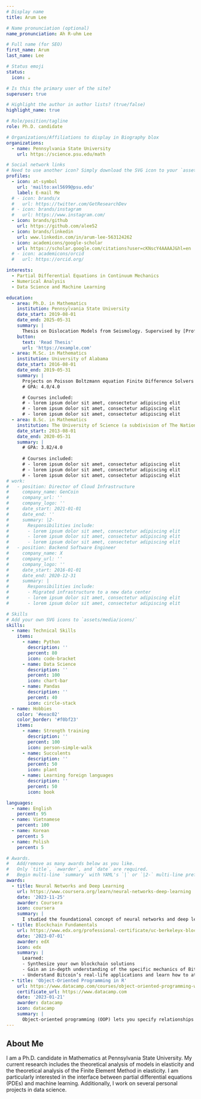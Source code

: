 ```yaml
---
# Display name
title: Arum Lee

# Name pronunciation (optional)
name_pronunciation: Ah R-uhm Lee 

# Full name (for SEO)
first_name: Arum
last_name: Lee

# Status emoji
status:
  icon: ☕️

# Is this the primary user of the site?
superuser: true

# Highlight the author in author lists? (true/false)
highlight_name: true

# Role/position/tagline
role: Ph.D. candidate 

# Organizations/Affiliations to display in Biography blox
organizations:
  - name: Pennsylvania State University
    url: https://science.psu.edu/math

# Social network links
# Need to use another icon? Simply download the SVG icon to your `assets/media/icons/` folder.
profiles:
  - icon: at-symbol
    url: 'mailto:axl5699@psu.edu'
    label: E-mail Me
  # - icon: brands/x
  #   url: https://twitter.com/GetResearchDev
  # - icon: brands/instagram
  #   url: https://www.instagram.com/
  - icon: brands/github
    url: https://github.com/alee52
  - icon: brands/linkedin
    url: www.linkedin.com/in/arum-lee-563124262
  - icon: academicons/google-scholar
    url: https://scholar.google.com/citations?user=cKNscY4AAAAJ&hl=en
  # - icon: academicons/orcid
  #   url: https://orcid.org/

interests:
  - Partial Differential Equations in Continuum Mechanics 
  - Numerical Analysis
  - Data Science and Machine Learning

education:
  - area: Ph.D. in Mathematics 
    institution: Pennsylvania State University
    date_start: 2019-08-01
    date_end: 2025-05-31
    summary: |
      Thesis on Dislocation Models from Seismology. Supervised by [Prof Anna Mazzucato](https://science.psu.edu/math/people/alm24). 
    button:
      text: 'Read Thesis'
      url: 'https://example.com'
  - area: M.Sc. in Mathematics
    institution: University of Alabama
    date_start: 2016-08-01
    date_end: 2019-05-31
    summary: |
      Projects on Poisson Boltzmann equation Finite Difference Solvers
      # GPA: 4.0/4.0

      # Courses included:
      # - lorem ipsum dolor sit amet, consectetur adipiscing elit
      # - lorem ipsum dolor sit amet, consectetur adipiscing elit
      # - lorem ipsum dolor sit amet, consectetur adipiscing elit
  - area: B.Sc. in Mathematics
    institution: The University of Science (a subdivision of The National University in Ho Chi Minh city)
    date_start: 2013-08-01
    date_end: 2020-05-31
    summary: |
      # GPA: 3.82/4.0
      
      # Courses included:
      # - lorem ipsum dolor sit amet, consectetur adipiscing elit
      # - lorem ipsum dolor sit amet, consectetur adipiscing elit
      # - lorem ipsum dolor sit amet, consectetur adipiscing elit
# work:
#   - position: Director of Cloud Infrastructure
#     company_name: GenCoin
#     company_url: ''
#     company_logo: ''
#     date_start: 2021-01-01
#     date_end: ''
#     summary: |2-
#       Responsibilities include:
#       - lorem ipsum dolor sit amet, consectetur adipiscing elit
#       - lorem ipsum dolor sit amet, consectetur adipiscing elit
#       - lorem ipsum dolor sit amet, consectetur adipiscing elit
#   - position: Backend Software Engineer
#     company_name: X
#     company_url: ''
#     company_logo: ''
#     date_start: 2016-01-01
#     date_end: 2020-12-31
#     summary: |
#       Responsibilities include:
#       - Migrated infrastructure to a new data center
#       - lorem ipsum dolor sit amet, consectetur adipiscing elit
#       - lorem ipsum dolor sit amet, consectetur adipiscing elit

# Skills
# Add your own SVG icons to `assets/media/icons/`
skills:
  - name: Technical Skills
    items:
      - name: Python
        description: ''
        percent: 80
        icon: code-bracket
      - name: Data Science
        description: ''
        percent: 100
        icon: chart-bar
      - name: Pandas
        description: ''
        percent: 40
        icon: circle-stack
  - name: Hobbies
    color: '#eeac02'
    color_border: '#f0bf23'
    items:
      - name: Strength training
        description: ''
        percent: 100
        icon: person-simple-walk
      - name: Succulents
        description: ''
        percent: 50
        icon: plant
      - name: Learning foreign languages
        description: ''
        percent: 50
        icon: book

languages:
  - name: English
    percent: 95
  - name: Vietnamese
    percent: 100
  - name: Korean
    percent: 5
  - name: Polish
    percent: 5

# Awards.
#   Add/remove as many awards below as you like.
#   Only `title`, `awarder`, and `date` are required.
#   Begin multi-line `summary` with YAML's `|` or `|2-` multi-line prefix and indent 2 spaces below.
awards:
  - title: Neural Networks and Deep Learning
    url: https://www.coursera.org/learn/neural-networks-deep-learning
    date: '2023-11-25'
    awarder: Coursera
    icon: coursera
    summary: |
      I studied the foundational concept of neural networks and deep learning. By the end, I was familiar with the significant technological trends driving the rise of deep learning; build, train, and apply fully connected deep neural networks; implement efficient (vectorized) neural networks; identify key parameters in a neural network’s architecture; and apply deep learning to your own applications.
  - title: Blockchain Fundamentals
    url: https://www.edx.org/professional-certificate/uc-berkeleyx-blockchain-fundamentals
    date: '2023-07-01'
    awarder: edX
    icon: edx
    summary: |
      Learned:
      - Synthesize your own blockchain solutions
      - Gain an in-depth understanding of the specific mechanics of Bitcoin
      - Understand Bitcoin’s real-life applications and learn how to attack and destroy Bitcoin, Ethereum, smart contracts and Dapps, and alternatives to Bitcoin’s Proof-of-Work consensus algorithm
  - title: 'Object-Oriented Programming in R'
    url: https://www.datacamp.com/courses/object-oriented-programming-with-s3-and-r6-in-r
    certificate_url: https://www.datacamp.com
    date: '2023-01-21'
    awarder: datacamp
    icon: datacamp
    summary: |
      Object-oriented programming (OOP) lets you specify relationships between functions and the objects that they can act on, helping you manage complexity in your code. This is an intermediate level course, providing an introduction to OOP, using the S3 and R6 systems. S3 is a great day-to-day R programming tool that simplifies some of the functions that you write. R6 is especially useful for industry-specific analyses, working with web APIs, and building GUIs.
---
```


## About Me

I am a Ph.D. candidate in Mathematics at Pennsylvania State University. My current research includes the theoretical analysis of models in elasticity and the theoretical analysis of the Finite Element Method in elasticity. I am particularly interested in the interface between partial differential equations (PDEs) and machine learning. Additionally, I work on several personal projects in data science.
